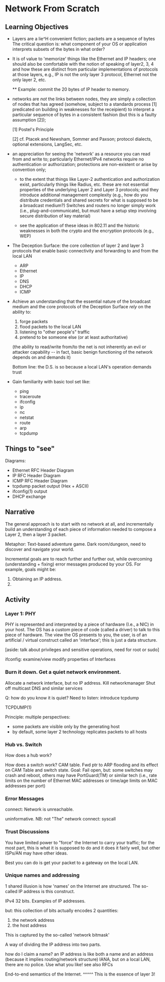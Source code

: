 # Network From Scratch

## Learning Objectives

* Layers are a lie^H convenient fiction; packets are a sequence of
  bytes The critical question is: what component of your OS or
  application interprets subsets of the bytes in what order?
* It is of value to 'memorize' things like the Ethernet and IP
  headers; one should also be comfortable with the notion of speaking
  of layer2, 3, 4 and how these are distinct from particular
  implementations of protocols at those layers, e.g., IP is not the
  only layer 3 protocol, Ethernet not the only layer 2, etc.

  ** Example: commit the 20 bytes of IP header to memory.

* networks are *not* the links between nodes, they are simply a
  collection of nodes that has agreed (somehow, subject to a standards
  process [1] predicated on building in weaknesses for the receipient)
  to interpret a particular sequence of bytes in a consistent fashion
  (but this is a faulty assumption [2]);
 
  [1] Postel's Principle

  [2] cf. Ptacek and Newsham, Sommer and Paxson; protocol dialects,
  optional extensions, LangSec, etc.

* an appreciation for seeing the 'network' as a resource you can read
  from and write to; particularly Ethernet/IPv4 networks require no
  authentication or authorization; protections are non-existent or
  arise by convention only;
   
   * to the extent that things like Layer-2 authentication and
   authorization exist, particularly things like Radius, etc. these
   are not essential properties of the underlying Layer 2 and Layer 3
   protocols; and they introduce additional management complexity
   (e.g., how do you distribute credentials and shared secrets for
   what is supposed to be a broadcast medium?) Switches and routers
   no longer simply work (i.e., plug-and-communicate), but must have a
   setup step involving secure distribution of key material)

  * see the application of these ideas in 802.11 and the historic
   weaknesses in both the crypto and the encryption protocols (e.g.,
   WEP)

* The Deception Surface: the core collection of layer 2 and layer 3
  protocols that enable basic connectivity and forwarding to and from
  the local LAN

   * ARP
   * Ethernet
   * IP
   * DNS
   * DHCP
   * ICMP

* Achieve an understanding that the essential nature of the broadcast
  medium and the core protocols of the Deception Surface *rely* on the
  ability to:

  1. forge packets
  2. flood packets to the local LAN
  3. listening to "other people's" traffic
  4. pretend to be someone else (or at least authoritative)
 
  (the ability to read/write from/to the net is not inherently an evil or
  attacker capability -- in fact, basic benign functioning of the network
  depends on and demands it)

  Bottom line: the D.S. is so because a local LAN's operation demands trust

* Gain familiarity with basic tool set like:

  * ping
  * traceroute
  * ifconfig
  * ip
  * nc
  * netstat
  * route
  * arp
  * tcpdump


## Things to "see"

Diagrams:

* Ethernet RFC Header Diagram
* IP RFC Header Diagram
* ICMP RFC Header Diagram
* tcpdump packet output (Hex + ASCII)
* ifconfig(1) output
* DHCP exchange

## Narrative

The general approach is to start with no network at all, and incrementally
build an understanding of each piece of information needed to compose a
Layer 2, then a layer 3 packet.

Metaphor: Text-based adventure game. Dark room/dungeon, need to discover
and navigate your world.

Incremental goals are to reach further and further out, while overcoming
(understanding + fixing) error messages produced by your OS. For example,
goals might be:

 1. Obtaining an IP address.
 2. 


## Activity

### Layer 1: PHY

PHY is represented and interpreted by a piece of hardware (I.e., a NIC) in
your host. The OS has a custom piece of code (called a driver) to talk to
this piece of hardware. The view the OS presents to you, the user, is of
an artificial / virtual construct called an 'interface'; this is just a 
data structure.

[aside: talk about privileges and sensitive operations, need for root or
sudo]

ifconfig: 
 examine/view
 modify properties of Interfaces

### Burn it down. Get a quiet network environment.

Allocate a network interface, but no IP address.
Kill networkmanager
Shut off multicast DNS and similar services

Q: how do you know it is quiet?
Need to listen: introduce tcpdump

TCPDUMP(1)


Principle: multiple perspectives:
 - some packets are visible only by the generating host
 - by default, some layer 2 technology replicates packets to all hosts

### Hub vs. Switch

How does a hub work?

How does a switch work?
CAM table.
Fwd ptr to ARP flooding and its effect on CAM Table and switch state.
Goal: Fail open, but: some switches may crash and reboot, others may have
PortGuard(TM) or similar tech (i.e., rate limits on the number of Ethernet
MAC addresses or time/age limits on MAC addresses per port)
### Error Messages

connect: Network is unreachable.

uninformative.
NB: not "The" network
connect: syscall

### Trust Discussions

You have limited power to "force" the Internet to carry your traffic;
for the most part, this is what it is supposed to do and it does it
fairly well, but other ISPs/AN may have other ideas.

Best you can do is get your packet to a gateway on the local LAN.


### Unique names and addressing

1 shared illusion is how 'names' on the Internet are structured.
The so-called IP address is this construct.

IPv4 32 bits.
Examples of IP addresses.

but: this collection of bits actually encodes 2 quantities:

 1. the network address
 2. the host address

This is captured by the so-called 'network bitmask'

A way of dividing the IP address into two parts.

how do I claim a name?
an IP address is like both a name and an address (because it implies
routing/network structure)
IANA, but on a local LAN, there are no police. Use what you like!
see also RFCs

End-to-end semantics of the Internet.
^^^^^
This is the essence of layer 3!

